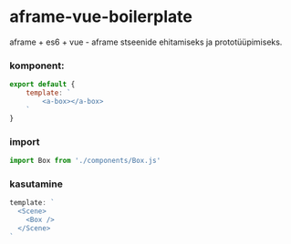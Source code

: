 # aframe-vue-boilerplate
aframe + es6 + vue - aframe stseenide ehitamiseks ja prototüüpimiseks.

### komponent:

```javascript
export default {
    template: `
        <a-box></a-box>
    `
}
```

### import

```javascript
import Box from './components/Box.js'
```

### kasutamine

```javascript
template: `
  <Scene>
    <Box />
  </Scene>
`
```
